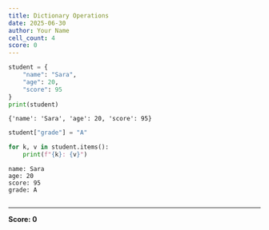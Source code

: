 ```yaml
---
title: Dictionary Operations
date: 2025-06-30
author: Your Name
cell_count: 4
score: 0
---
```


```python
student = {
    "name": "Sara",
    "age": 20,
    "score": 95
}
print(student)
```

    {'name': 'Sara', 'age': 20, 'score': 95}
    


```python
student["grade"] = "A"
```


```python
for k, v in student.items():
    print(f"{k}: {v}")
```

    name: Sara
    age: 20
    score: 95
    grade: A
    


```python

```


---
**Score: 0**